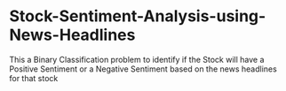# Stock-Sentiment-Analysis-using-News-Headlines
This a Binary Classification problem to identify if the Stock will have a Positive Sentiment or a Negative Sentiment based on the news headlines for that stock
